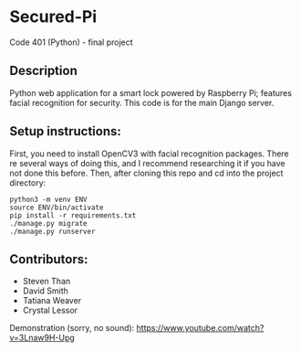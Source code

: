 # Secured-Pi
Code 401 (Python) - final project

## Description
Python web application for a smart lock powered by Raspberry Pi; features facial recognition for security.
This code is for the main Django server.

## Setup instructions:
First, you need to install OpenCV3 with facial recognition packages.  There
re several ways of doing this, and I recommend researching it if you have not
done this before.
Then, after cloning this repo and cd into the project directory:
```
python3 -m venv ENV
source ENV/bin/activate
pip install -r requirements.txt
./manage.py migrate
./manage.py runserver
```


## Contributors:
* Steven Than
* David Smith
* Tatiana Weaver
* Crystal Lessor

Demonstration (sorry, no sound):
https://www.youtube.com/watch?v=3Lnaw9H-Upg
